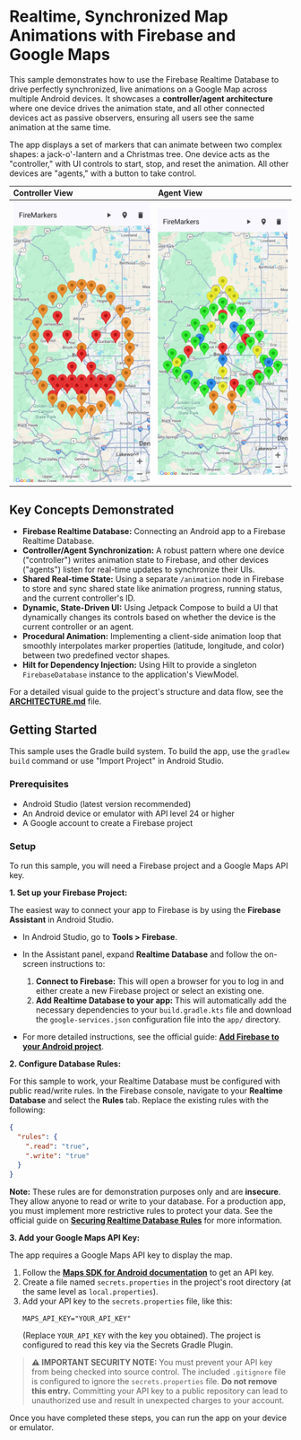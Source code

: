 # Realtime, Synchronized Map Animations with Firebase and Google Maps

This sample demonstrates how to use the Firebase Realtime Database to drive perfectly synchronized, live animations on a Google Map across multiple Android devices. It showcases a **controller/agent architecture** where one device drives the animation state, and all other connected devices act as passive observers, ensuring all users see the same animation at the same time.

The app displays a set of markers that can animate between two complex shapes: a jack-o'-lantern and a Christmas tree. One device acts as the "controller," with UI controls to start, stop, and reset the animation. All other devices are "agents," with a button to take control.

| Controller View                                                                                   | Agent View                                                                         |
|:--------------------------------------------------------------------------------------------------|:---------------------------------------------------------------------------------------|
| <img src="screenshots/jack-o-lantern.png" alt="Screenshot of the controller UI with animation controls" width="400"/> | <img src="screenshots/tree.png" alt="Screenshot of the agent UI with the 'Take Control' button" width="400"/> |

## Key Concepts Demonstrated

*   **Firebase Realtime Database:** Connecting an Android app to a Firebase Realtime Database.
*   **Controller/Agent Synchronization:** A robust pattern where one device ("controller") writes animation state to Firebase, and other devices ("agents") listen for real-time updates to synchronize their UIs.
*   **Shared Real-time State:** Using a separate `/animation` node in Firebase to store and sync shared state like animation progress, running status, and the current controller's ID.
*   **Dynamic, State-Driven UI:** Using Jetpack Compose to build a UI that dynamically changes its controls based on whether the device is the current controller or an agent.
*   **Procedural Animation:** Implementing a client-side animation loop that smoothly interpolates marker properties (latitude, longitude, and color) between two predefined vector shapes.
*   **Hilt for Dependency Injection:** Using Hilt to provide a singleton `FirebaseDatabase` instance to the application's ViewModel.

For a detailed visual guide to the project's structure and data flow, see the [**ARCHITECTURE.md**](ARCHITECTURE.md) file.

## Getting Started

This sample uses the Gradle build system. To build the app, use the `gradlew build` command or use "Import Project" in Android Studio.

### Prerequisites

*   Android Studio (latest version recommended)
*   An Android device or emulator with API level 24 or higher
*   A Google account to create a Firebase project

### Setup

To run this sample, you will need a Firebase project and a Google Maps API key.

**1. Set up your Firebase Project:**

The easiest way to connect your app to Firebase is by using the **Firebase Assistant** in Android Studio.

*   In Android Studio, go to **Tools > Firebase**.
*   In the Assistant panel, expand **Realtime Database** and follow the on-screen instructions to:
    1.  **Connect to Firebase:** This will open a browser for you to log in and either create a new Firebase project or select an existing one.
    2.  **Add Realtime Database to your app:** This will automatically add the necessary dependencies to your `build.gradle.kts` file and download the `google-services.json` configuration file into the `app/` directory.

*   For more detailed instructions, see the official guide: [**Add Firebase to your Android project**](https://firebase.google.com/docs/android/setup).

**2. Configure Database Rules:**

For this sample to work, your Realtime Database must be configured with public read/write rules. In the Firebase console, navigate to your **Realtime Database** and select the **Rules** tab. Replace the existing rules with the following:

```json
{
  "rules": {
    ".read": "true",
    ".write": "true"
  }
}
```
**Note:** These rules are for demonstration purposes only and are **insecure**. They allow anyone to read or write to your database. For a production app, you must implement more restrictive rules to protect your data. See the official guide on [**Securing Realtime Database Rules**](https://firebase.google.com/docs/database/security) for more information.

**3. Add your Google Maps API Key:**

The app requires a Google Maps API key to display the map.

1.  Follow the [**Maps SDK for Android documentation**](https://developers.google.com/maps/documentation/android-sdk/get-api-key) to get an API key.
2.  Create a file named `secrets.properties` in the project's root directory (at the same level as `local.properties`).
3.  Add your API key to the `secrets.properties` file, like this:
    ```
    MAPS_API_KEY="YOUR_API_KEY"
    ```
    (Replace `YOUR_API_KEY` with the key you obtained). The project is configured to read this key via the Secrets Gradle Plugin.

> **⚠️ IMPORTANT SECURITY NOTE:** You must prevent your API key from being checked into source control. The included `.gitignore` file is configured to ignore the `secrets.properties` file. **Do not remove this entry.** Committing your API key to a public repository can lead to unauthorized use and result in unexpected charges to your account.

Once you have completed these steps, you can run the app on your device or emulator.
